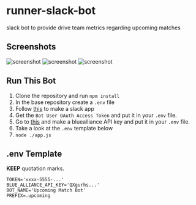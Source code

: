 # runner-slack-bot
slack bot to provide drive team metrics regarding upcoming matches

## Screenshots
![screenshot](https://github.com/dumblole/frcslackbot/blob/master/screenshots/msedge_AmQ5RjxJlF.png)
![screenshot](https://github.com/dumblole/frcslackbot/blob/master/screenshots/msedge_MVsRVLbFNN.png)
![screenshot](https://github.com/dumblole/frcslackbot/blob/master/screenshots/msedge_Zww4UpCTWu.png)

## Run This Bot

1. Clone the repository and run `npm install`
2. In the base repository create a `.env` file
3. Follow [this](https://slack.com/help/articles/115005265703-Create-a-bot-for-your-workspace) to make a slack app
4. Get the `Bot User OAuth Access Token` and put it in your `.env` file.
5. Go to [this](https://www.thebluealliance.com/apidocs/v3) and make a bluealliance API key and put it in your `.env` file.
6. Take a look at the `.env` template below
7. `node ./app.js`

## .env Template

**KEEP** quotation marks.

```env
TOKEN='xxxx-5555-...'
BLUE_ALLIANCE_API_KEY='QXgurhs...'
BOT_NAME='Upcoming Match Bot'
PREFIX=.upcoming
```

